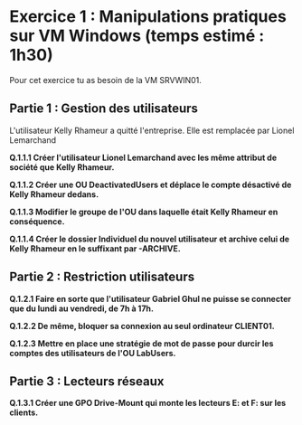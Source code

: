 # Exercice 1 : Manipulations pratiques sur VM Windows (temps estimé : 1h30)
Pour cet exercice tu as besoin de la VM SRVWIN01.

## Partie 1 : Gestion des utilisateurs  
L'utilisateur Kelly Rhameur a quitté l'entreprise.
Elle est remplacée par Lionel Lemarchand

**Q.1.1.1 Créer l'utilisateur Lionel Lemarchand avec les même attribut de société que Kelly Rhameur.**  

**Q.1.1.2 Créer une OU DeactivatedUsers et déplace le compte désactivé de Kelly Rhameur dedans.**  

**Q.1.1.3 Modifier le groupe de l'OU dans laquelle était Kelly Rhameur en conséquence.**  

**Q.1.1.4 Créer le dossier Individuel du nouvel utilisateur et archive celui de Kelly Rhameur en le suffixant par -ARCHIVE.**  

## Partie 2 : Restriction utilisateurs  
**Q.1.2.1 Faire en sorte que l'utilisateur Gabriel Ghul ne puisse se connecter que du lundi au vendredi, de 7h à 17h.**  

**Q.1.2.2 De même, bloquer sa connexion au seul ordinateur CLIENT01.**  

**Q.1.2.3 Mettre en place une stratégie de mot de passe pour durcir les comptes des utilisateurs de l'OU LabUsers.**  

## Partie 3 : Lecteurs réseaux  
**Q.1.3.1 Créer une GPO Drive-Mount qui monte les lecteurs E: et F: sur les clients.**  
